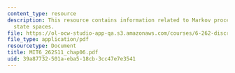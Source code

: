 ```yaml
---
content_type: resource
description: This resource contains information related to Markov processes with countable
  state spaces.
file: https://ol-ocw-studio-app-qa.s3.amazonaws.com/courses/6-262-discrete-stochastic-processes-spring-2011/39a87732501aeba518cb3cc47e7e3541_MIT6_262S11_chap06.pdf
file_type: application/pdf
resourcetype: Document
title: MIT6_262S11_chap06.pdf
uid: 39a87732-501a-eba5-18cb-3cc47e7e3541
---
```

